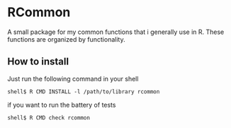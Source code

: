 # RCommon

A small package for my common functions that i generally use in R. These functions are organized by functionality. 

## How to install 

Just run the following command in your shell 

```
shell$ R CMD INSTALL -l /path/to/library rcommon
```

if you want to run the battery of tests

```
shell$ R CMD check rcommon
```






